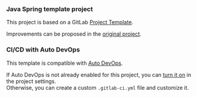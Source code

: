 ### Java Spring template project

This project is based on a GitLab [Project Template](https://docs.gitlab.com/ee/gitlab-basics/create-project.html).

Improvements can be proposed in the [original project](https://gitlab.com/gitlab-org/project-templates/spring).

### CI/CD with Auto DevOps

This template is compatible with [Auto DevOps](https://docs.gitlab.com/ee/topics/autodevops/).

If Auto DevOps is not already enabled for this project, you can [turn it on](https://docs.gitlab.com/ee/topics/autodevops/#enabling-auto-devops) in the project settings.  
Otherwise, you can create a custom `.gitlab-ci.yml` file and customize it.
